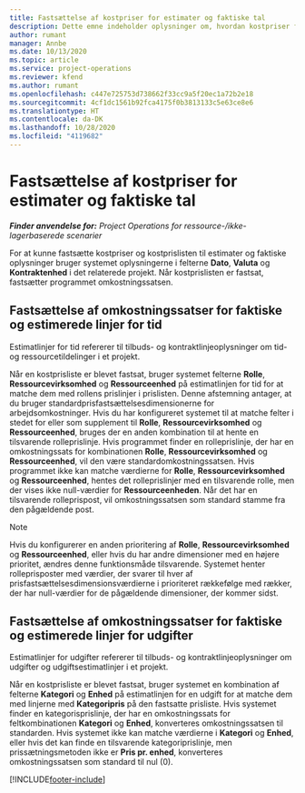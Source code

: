 ```yaml
---
title: Fastsættelse af kostpriser for estimater og faktiske tal
description: Dette emne indeholder oplysninger om, hvordan kostpriser for estimater og faktiske oplysninger fastsættes.
author: rumant
manager: Annbe
ms.date: 10/13/2020
ms.topic: article
ms.service: project-operations
ms.reviewer: kfend
ms.author: rumant
ms.openlocfilehash: c447e725753d738662f33cc9a5f20ec1a72b2e18
ms.sourcegitcommit: 4cf1dc1561b92fca4175f0b3813133c5e63ce8e6
ms.translationtype: HT
ms.contentlocale: da-DK
ms.lasthandoff: 10/28/2020
ms.locfileid: "4119682"
---
```

# <a name="resolving-cost-prices-for-estimates-and-actuals"></a>Fastsættelse af kostpriser for estimater og faktiske tal

_**Finder anvendelse for:** Project Operations for ressource-/ikke-lagerbaserede scenarier_

For at kunne fastsætte kostpriser og kostprislisten til estimater og faktiske oplysninger bruger systemet oplysningerne i felterne **Dato**, **Valuta** og **Kontraktenhed** i det relaterede projekt. Når kostprislisten er fastsat, fastsætter programmet omkostningssatsen.

## <a name="resolving-cost-rates-on-actual-and-estimate-lines-for-time"></a>Fastsættelse af omkostningssatser for faktiske og estimerede linjer for tid

Estimatlinjer for tid refererer til tilbuds- og kontraktlinjeoplysninger om tid- og ressourcetildelinger i et projekt.

Når en kostprisliste er blevet fastsat, bruger systemet felterne **Rolle**, **Ressourcevirksomhed** og **Ressourceenhed** på estimatlinjen for tid for at matche dem med rollens prislinjer i prislisten. Denne afstemning antager, at du bruger standardprisfastsættelsesdimensionerne for arbejdsomkostninger. Hvis du har konfigureret systemet til at matche felter i stedet for eller som supplement til **Rolle**, **Ressourcevirksomhed** og **Ressourceenhed**, bruges der en anden kombination til at hente en tilsvarende rolleprislinje. Hvis programmet finder en rolleprislinje, der har en omkostningssats for kombinationen **Rolle**, **Ressourcevirksomhed** og **Ressourceenhed**, vil den være standardomkostningssatsen. Hvis programmet ikke kan matche værdierne for **Rolle**, **Ressourcevirksomhed** og **Ressourceenhed**, hentes det rolleprislinjer med en tilsvarende rolle, men der vises ikke null-værdier for **Ressourceenheden**. Når det har en tilsvarende rolleprispost, vil omkostningssatsen som standard stamme fra den pågældende post. 

> [!NOTE]
> Hvis du konfigurerer en anden prioritering af **Rolle**, **Ressourcevirksomhed** og **Ressourceenhed**, eller hvis du har andre dimensioner med en højere prioritet, ændres denne funktionsmåde tilsvarende. Systemet henter rolleprisposter med værdier, der svarer til hver af prisfastsættelsesdimensionsværdierne i prioriteret rækkefølge med rækker, der har null-værdier for de pågældende dimensioner, der kommer sidst.

## <a name="resolving-cost-rates-on-actual-and-estimate-lines-for-expense"></a>Fastsættelse af omkostningssatser for faktiske og estimerede linjer for udgifter

Estimatlinjer for udgifter refererer til tilbuds- og kontraktlinjeoplysninger om udgifter og udgiftsestimatlinjer i et projekt.

Når en kostprisliste er blevet fastsat, bruger systemet en kombination af felterne **Kategori** og **Enhed** på estimatlinjen for en udgift for at matche dem med linjerne med **Kategoripris** på den fastsatte prisliste. Hvis systemet finder en kategorisprislinje, der har en omkostningssats for feltkombinationen **Kategori** og **Enhed**, konverteres omkostningssatsen til standarden. Hvis systemet ikke kan matche værdierne i **Kategori** og **Enhed**, eller hvis det kan finde en tilsvarende kategoriprislinje, men prissætningsmetoden ikke er **Pris pr. enhed**, konverteres omkostningssatsen som standard til nul (0).


[!INCLUDE[footer-include](../includes/footer-banner.md)]